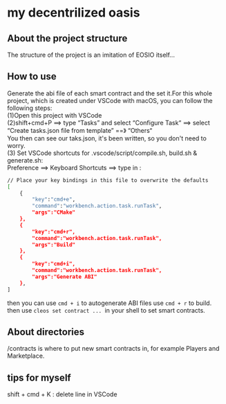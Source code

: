 # my decentrilized oasis 
## About the project structure
The structure of the project is an imitation of EOSIO itself...

## How to use
Generate the abi file of each smart contract and the set it.For this whole project, which is created under VSCode with macOS, you can follow the following steps:<br>
        (1)Open this project with VSCode<br>
        (2)shift+cmd+P ==> type “Tasks” and select “Configure Task“ ==> select “Create tasks.json file from template” ==》 “Others“<br>
You then can see our taks.json, it's been written, so you don't need to worry.<br>
        (3) Set VSCode shortcuts for .vscode/script/compile.sh, build.sh & generate.sh:<br>
Preference ==> Keyboard Shortcuts ==> type in :<br>
```bash 
// Place your key bindings in this file to overwrite the defaults
[
    {
        "key":"cmd+e",
        "command":"workbench.action.task.runTask",
        "args":"CMake"
    },
    {
        "key":"cmd+r",
        "command":"workbench.action.task.runTask",
        "args":"Build"
    },
    {
        "key":"cmd+i",
        "command":"workbench.action.task.runTask",
        "args":"Generate ABI"
    },
]
```
then you can use ```cmd + i``` to autogenerate ABI files
use ```cmd + r``` to build.
then use ```cleos set contract ... ```in your shell to set smart contracts.

## About directories
/contracts is where to put new smart contracts in, for example Players and Marketplace.

## tips for myself
shift + cmd + K  : delete line in VSCode
